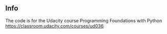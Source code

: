 ## Info
The code is for the Udacity course Programming Foundations with Python
https://classroom.udacity.com/courses/ud036

